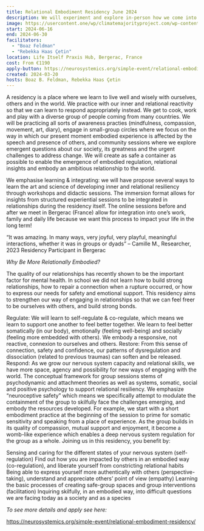 ```yaml
---
title: Relational Embodiment Residency June 2024
description: We will experiment and explore in-person how we come into relationship, how we can co-create together a safe-enough space to connect skilfully to our nervous system in the midst of relational interactions.
image: https://usercontent.one/wp/climatemajorityproject.com/wp-content/uploads/2024/03/WhatsApp-Image-2024-03-17-at-11.42.39.jpeg?media=1709801732
start: 2024-06-16
end: 2024-06-30
facilitators:
  - "Boaz Feldman"
  - "Rebekka Haas Çetin"
location: Life Itself Praxis Hub, Bergerac, France
cost: From €1190
apply-button: https://neurosystemics.org/simple-event/relational-embodiment-residency/
created: 2024-03-20
hosts: Boaz B. Feldman, Rebekka Haas Çetin
---
```


A residency is a place where we learn to live well and wisely with ourselves, others and in the world. We practice with our inner and relational reactivity so that we can learn to respond appropriately instead. We get to cook, work and play with a diverse group of people coming from many countries. We will be practicing all sorts of awareness practies (mindfulness, compassion, movement, art, diary), engage in small-group circles where we focus on the way in which our present moment embodied experience is affected by the speech and presence of others, and community sessions where we explore emergent questions about our society, its greatness and the urgent challenges to address change. We will create as safe a container as possible to enable the emergence of embodied regulation, relational insights and embody an ambitious relationship to the world.

We emphasise learning & integrating: we will have propose several ways to learn the art and science of developing inner and relational resiliency through workshops and didactic sessions.  The immersion format allows for insights from structured experiential sessions to be integrated in relationships during the residency itself. The online sessions before and after we meet in Bergerac (France) allow for integration into one’s work, family and daily life because we want this process to impact your life in the long term!

“It was amazing. In many ways, very joyful, very playful, meaningful interactions, whether it was in groups or dyads”
– Camille M., Researcher, 2023 Residency Participant in Bergerac

*Why Be More Relationally Embodied?*

The quality of our relationships has recently shown to be the important factor for mental health. In school we did not learn how to build strong relationships, how to repair a connection when a rupture occurred, or how to express our needs for safety and emotional support. This residency aims to strengthen our way of engaging in relationships so that we can feel freer to be ourselves with others, and build strong bonds.

Regulate: We will learn to self-regulate &  co-regulate, which means we learn to support one another to feel better together. We learn to feel better somatically (in our body), emotionally (feeling well-being) and socially (feeling more embedded with others). We embody a responsive, not reactive, connexion to ourselves and others.
Restore: From this sense of connection, safety and confidence, our patterns of dysregulation and dissociation (related to previous traumas) can soften and be released.
Respond: As we grow our nervous system capacity and relational skills, we have more space, agency and possibility for new ways of engaging with the world.
The conceptual framework for group sessions stems of psychodynamic and attachment theories as well as systems, somatic, social and positive psychology to support relational resiliency. We emphasize “neuroceptive safety” which means we specifically attempt to modulate the containment of the group to skilfully face the challenges emerging, and embody the resources developed. For example, we start with a short embodiment practice at the beginning of the session to prime for somatic sensitivity and speaking from a place of experience. As the group builds in its quality of compassion, mutual support and enjoyment, it become a womb-like experience which enables a deep nervous system regulation for the group as a whole. Joining us in this residency, you benefit by:

Sensing and caring for the different states of your nervous system (self-regulation)
Find out how you are impacted by others in an embodied way (co-regulation), and liberate yourself from constricting relational habits
Being able to express yourself more authentically with others (perspective-taking), understand and appreciate others’ point of view (empathy)
Learning the basic processes of creating safe-group spaces and group interventions (facilitation)
Inquiring skilfully, in an embodied way, into difficult questions we are facing today as a society and as a species

*To see more details and apply see here:*

https://neurosystemics.org/simple-event/relational-embodiment-residency/

